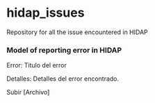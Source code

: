 # hidap_issues
Repository for all the issue encountered in HIDAP


### Model of reporting error in HIDAP

Error: Titulo del error 


Detalles: Detalles del error encontrado.


Subir [Archivo]
